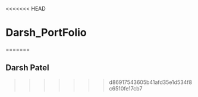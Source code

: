<<<<<<< HEAD
# Darsh_PortFolio
=======
## Darsh Patel
>>>>>>> d86917543605b41afd35e1d534f8c6510fe17cb7
